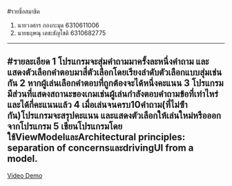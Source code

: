 #รายชื่อสมาชิค
1.	นายวงศกร  กองกะมุด 6310611006
2.	นายธฤษณุ  เตชะธัญโชติ 6310682775
------------------------------
#รายละเอียด
1    โปรแกรมจะสุ่มคําถามมาครั้งละหนึ่งคําถาม และแสดงตัวเลือกคําตอบมาสี่ตัวเลือกโดยเรียงลําดับตัวเลือกแบบสุ่มเช่นกัน
2    หากผู้เล่นเลือกคําตอบที่ถูกต้องจะได้หนึ่งคะแนน
3    โปรแกรมมีส่วนที่แสดงสถานะของเกมเช่นผู้เล่นกําลังตอบคําถามข้อที่เท่าไหร่และได้กี่คะแนนแล้ว
4    เมื่อเล่นจนครบ10คําถาม(ที่ไม่ซ้ํากัน)โปรแกรมจะสรุปคะแนน และแสดงตัวเลือกให้เล่นใหม่หรือออกจากโปรแกรม
5    เขียนโปรแกรมโดยใช้ViewModelและArchitectural principles: separation of concernsและdrivingUI from a model.
------------------------------
[Video Demo](https://youtu.be/1s8-6yse0Hg)
